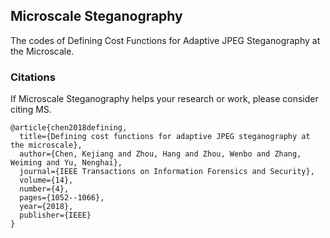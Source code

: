 ## Microscale Steganography
The codes of Defining Cost Functions for Adaptive JPEG Steganography at the Microscale.


### Citations

If Microscale Steganography helps your research or work, please consider citing MS.
```
@article{chen2018defining,
  title={Defining cost functions for adaptive JPEG steganography at the microscale},
  author={Chen, Kejiang and Zhou, Hang and Zhou, Wenbo and Zhang, Weiming and Yu, Nenghai},
  journal={IEEE Transactions on Information Forensics and Security},
  volume={14},
  number={4},
  pages={1052--1066},
  year={2018},
  publisher={IEEE}
}

```


